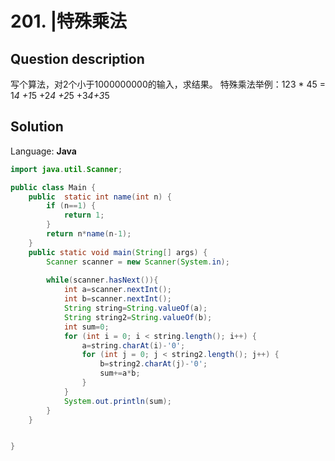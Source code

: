# 201. |特殊乘法

## Question description


写个算法，对2个小于1000000000的输入，求结果。
特殊乘法举例：123 * 45 = 1*4 +1*5 +2*4 +2*5 +3*4+3*5


## Solution

Language: **Java**

```Java
import java.util.Scanner;

public class Main {
    public  static int name(int n) {
        if (n==1) {
            return 1;
        }
        return n*name(n-1);
    }
    public static void main(String[] args) {
        Scanner scanner = new Scanner(System.in);
        
        while(scanner.hasNext()){
            int a=scanner.nextInt();
            int b=scanner.nextInt();
            String string=String.valueOf(a);
            String string2=String.valueOf(b);
            int sum=0;
            for (int i = 0; i < string.length(); i++) {
                a=string.charAt(i)-'0';
                for (int j = 0; j < string2.length(); j++) {
                    b=string2.charAt(j)-'0';
                    sum+=a*b;
                }
            }
            System.out.println(sum);
        }
    }


}
```


